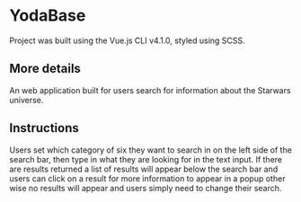 # YodaBase

Project was built using the Vue.js CLI v4.1.0, styled using SCSS.

## More details

An web application built for users search for information about the Starwars universe. 

## Instructions

Users set which category of six they want to search in on the left side of the search bar, then type in what they are looking for in the text input. If there are results returned a list of results will appear below the search bar and users can click on a result for more information to appear in a popup other wise no results will appear and users simply need to change their search. 

